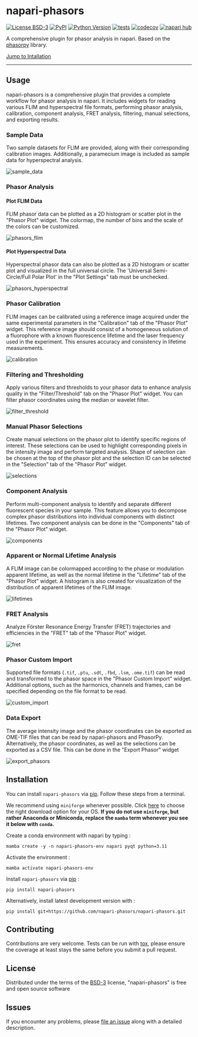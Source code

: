 # napari-phasors

[![License BSD-3](https://img.shields.io/pypi/l/napari-phasors.svg?color=green)](https://github.com/napari-phasors/napari-phasors/raw/main/LICENSE)
[![PyPI](https://img.shields.io/pypi/v/napari-phasors.svg?color=green)](https://pypi.org/project/napari-phasors)
[![Python Version](https://img.shields.io/pypi/pyversions/napari-phasors.svg?color=green)](https://python.org)
[![tests](https://github.com/napari-phasors/napari-phasors/workflows/tests/badge.svg)](https://github.com/napari-phasors/napari-phasors/actions)
[![codecov](https://codecov.io/gh/napari-phasors/napari-phasors/branch/main/graph/badge.svg)](https://codecov.io/gh/napari-phasors/napari-phasors)
[![napari hub](https://img.shields.io/endpoint?url=https://api.napari-hub.org/shields/napari-phasors)](https://napari-hub.org/plugins/napari-phasors)

A comprehensive plugin for phasor analysis in napari. Based on the 
[phasorpy](https://www.phasorpy.org/) library.

[Jump to Intallation](#installation)

----------------------------------

## Usage

napari-phasors is a comprehensive plugin that provides a complete workflow 
for phasor analysis in napari. It includes widgets for reading various FLIM 
and hyperspectral file formats, performing phasor analysis, calibration, 
component analysis, FRET analysis, filtering, manual selections, and 
exporting results.

### Sample Data

Two sample datasets for FLIM are provided, along with their corresponding 
calibration images. Additionally, a paramecium image is included as sample 
data for hyperspectral analysis.

![sample_data](https://github.com/napari-phasors/napari-phasors-data/raw/main/gifs/samples.gif)

### Phasor Analysis

#### Plot FLIM Data

FLIM phasor data can be plotted as a 2D histogram or scatter plot in the
"Phasor Plot" widget. The colormap, the number of bins and the scale of the 
colors can be customized.

![phasors_flim](https://github.com/napari-phasors/napari-phasors-data/raw/main/gifs/flim%20plot.gif)

#### Plot Hyperspectral Data

Hyperspectral phasor data can also be plotted as a 2D histogram or scatter 
plot and visualized in the full universal circle. The 
'Universal Semi-Circle/Full Polar Plot' in the "Plot Settings" tab must be
unchecked.

![phasors_hyperspectral](https://github.com/napari-phasors/napari-phasors-data/raw/main/gifs/hsi%20plot.gif)

### Phasor Calibration

FLIM images can be calibrated using a reference image acquired under the same 
experimental parameters in the "Calibration" tab of the "Phasor Plot" widget. 
This reference image should consist of a homogeneous solution of a fluorophore
with a known fluorescence lifetime and the laser frequency used in the 
experiment. This ensures accuracy and consistency in lifetime measurements.

![calibration](https://github.com/napari-phasors/napari-phasors-data/raw/main/gifs/calibration.gif)

### Filtering and Thresholding

Apply various filters and thresholds to your phasor data to enhance analysis 
quality in the "Filter/Threshold" tab on the "Phasor Plot" widget. You can 
filter phasor coordinates using the median or wavelet filter.

![filter_threshold](https://github.com/napari-phasors/napari-phasors-data/raw/main/gifs/filter%20threshold.gif)

### Manual Phasor Selections

Create manual selections on the phasor plot to identify specific regions of 
interest. These selections can be used to highlight corresponding pixels in 
the intensity image and perform targeted analysis. Shape of selection can be
chosen at the top of the phasor plot and the selection ID can be selected in
the "Selection" tab of the "Phasor Plot" widget.

![selections](https://github.com/napari-phasors/napari-phasors-data/raw/main/gifs/selections.gif)


### Component Analysis

Perform multi-component analysis to identify and separate different 
fluorescent species in your sample. This feature allows you to decompose 
complex phasor distributions into individual components with distinct 
lifetimes. Two component analysis can be done in the "Components" tab of the
"Phasor Plot" widget.

![components](https://github.com/napari-phasors/napari-phasors-data/raw/main/gifs/components.gif)

### Apparent or Normal Lifetime Analysis

A FLIM image can be colormapped according to the phase or modulation apparent 
lifetime, as well as the normal lifetime in the "Lifetime" tab of the "Phasor 
Plot" widget. A histogram is also created for visualization of the distribution
of apparent lifetimes of the FLIM image.

![lifetimes](https://github.com/napari-phasors/napari-phasors-data/raw/main/gifs/lifetime.gif)

### FRET Analysis

Analyze Förster Resonance Energy Transfer (FRET) trajectories and efficiencies
in the "FRET" tab of the "Phasor Plot" widget.

![fret](https://github.com/napari-phasors/napari-phasors-data/raw/main/gifs/fret.gif)


### Phasor Custom Import

Supported file formats (`.tif`, `.ptu`, `.sdt`, `.fbd`, `.lsm`, `.ome.tif`) 
can be read and transformed to the phasor space in the "Phasor Custom Import" widget.
Additional options, such as the harmonics, channels and frames, can be 
specified depending on the file format to be read.

![custom_import](https://github.com/napari-phasors/napari-phasors-data/raw/main/gifs/import.gif)

### Data Export

The average intensity image and the phasor coordinates can be exported as 
OME-TIF files that can be read by napari-phasors and PhasorPy. Alternatively, 
the phasor coordinates, as well as the selections can be exported 
as a CSV file. This can be done in the "Export Phasor" widget

![export_phasors](https://github.com/napari-phasors/napari-phasors-data/raw/main/gifs/export.gif)

## Installation

You can install `napari-phasors` via [pip]. Follow these steps from a 
terminal.

We recommend using `miniforge` whenever possible. Click 
[here](https://conda-forge.org/download/) to choose the right download option for your OS.
**If you do not use `miniforge`, but rather Anaconda or Miniconda, replace 
the `mamba` term whenever you see it below with `conda`.**

Create a conda environment with napari by typing :

    mamba create -y -n napari-phasors-env napari pyqt python=3.11
    
Activate the environment :

    mamba activate napari-phasors-env

Install `napari-phasors` via [pip] :

    pip install napari-phasors

Alternatively, install latest development version with :

    pip install git+https://github.com/napari-phasors/napari-phasors.git

## Contributing

Contributions are very welcome. Tests can be run with [tox], please ensure
the coverage at least stays the same before you submit a pull request.

## License

Distributed under the terms of the [BSD-3] license,
"napari-phasors" is free and open source software

## Issues

If you encounter any problems, please [file an issue] along with a detailed 
description.

[napari]: https://github.com/napari/napari
[Cookiecutter]: https://github.com/audreyr/cookiecutter
[@napari]: https://github.com/napari
[MIT]: http://opensource.org/licenses/MIT
[BSD-3]: http://opensource.org/licenses/BSD-3-Clause
[GNU GPL v3.0]: http://www.gnu.org/licenses/gpl-3.0.txt
[GNU LGPL v3.0]: http://www.gnu.org/licenses/lgpl-3.0.txt
[Apache Software License 2.0]: http://www.apache.org/licenses/LICENSE-2.0
[Mozilla Public License 2.0]: https://www.mozilla.org/media/MPL/2.0/index.txt
[cookiecutter-napari-plugin]: https://github.com/napari/cookiecutter-napari-plugin

[file an issue]: https://github.com/napari-phasors/napari-phasors/issues

[napari]: https://github.com/napari/napari
[tox]: https://tox.readthedocs.io/en/latest/
[pip]: https://pypi.org/project/pip/
[PyPI]: https://pypi.org/
